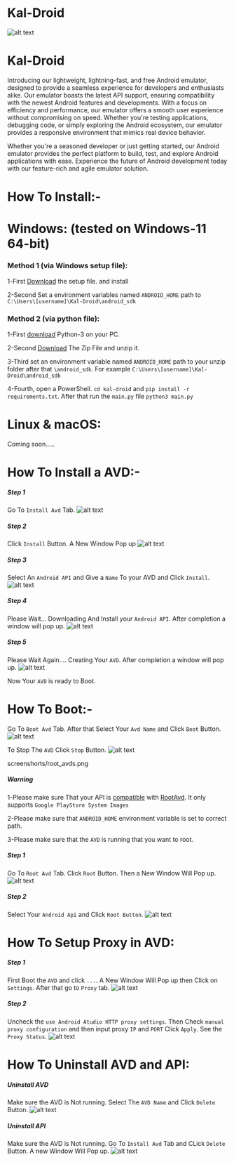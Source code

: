 # Kal-Droid
![alt text](screenshorts/image.png)

# Kal-Droid
Introducing our lightweight, lightning-fast, and free Android emulator, designed to provide a seamless experience for developers and enthusiasts alike. Our emulator boasts the latest API support, ensuring compatibility with the newest Android features and developments.
With a focus on efficiency and performance, our emulator offers a smooth user experience without compromising on speed. Whether you're testing applications, debugging code, or simply exploring the Android ecosystem, our emulator provides a responsive environment that mimics real device behavior.

Whether you're a seasoned developer or just getting started, our Android emulator provides the perfect platform to build, test, and explore Android applications with ease. Experience the future of Android development today with our feature-rich and agile emulator solution.

# How To Install:-

# Windows: (tested on Windows-11 64-bit)

### Method 1 (via Windows setup file):

1-First [Download](https://github.com/sudo-subho/kal-droid/releases/download/kal-droid-2.1/Kal-Droid_2.0_X64_WINDOWS_Setup.exe) the setup file. and install

2-Second Set a environment variables named ```ANDROID_HOME``` path to ```C:\Users\[username]\Kal-Droid\android_sdk```

### Method 2 (via python file):

1-First [download](https://www.python.org/downloads/) Python-3 on your PC.

2-Second [Download](https://github.com/sudo-subho/kal-droid/releases/download/kal-droid-2.1/kal-droid.zip) The Zip File and unzip it.

3-Third set an environment variable named ```ANDROID_HOME``` path to your unzip folder after that  ```\android_sdk```. For example ```C:\Users\[username]\Kal-Droid\android_sdk```

4-Fourth, open a PowerShell. ```cd kal-droid``` and ```pip install -r requirements.txt```. After that run the ```main.py``` file ```python3 main.py```

# Linux & macOS:

Coming soon.....

# How To Install a AVD:-

##### Step 1

Go To ```Install Avd``` Tab.
![alt text](screenshorts/install_avds1.png)

##### Step 2

Click ```Install``` Button. A New Window Pop up
![alt text](screenshorts/install_avds2.png)

##### Step 3

Select An ```Android API``` and Give a ```Name``` To your AVD and Click ```Install```.
![alt text](screenshorts/install_api_avds.png)

##### Step 4

Please Wait... Downloading And Install your ```Android API```. After completion a window will pop up.
![alt text](screenshorts/dowloading_api.png)

##### Step 5

Please Wait Again.... Creating Your ```AVD```. After completion a window will pop up.
![alt text](screenshorts/creating_avds.png)

Now Your ```AVD``` is ready to Boot.

# How To Boot:-

Go To ```Boot Avd``` Tab. After that Select Your ```Avd Name``` and Click ```Boot``` Button. 
![alt text](screenshorts/boot_avd.png)

To Stop The ```AVD``` Click ```Stop``` Button.
![alt text](screenshorts/stop_avd.png)

screenshorts/root_avds.png

##### Warning

1-Please make sure That your API is [compatible](https://github.com/newbit1/rootAVD/blob/master/CompatibilityChart.md) with [RootAvd](https://github.com/newbit1/rootAVD). It only supports ```Google PlayStore System Images```

2-Please make sure that ```ANDROID_HOME``` environment variable is set to correct path.

3-Please make sure that the ```AVD``` is running that you want to root.

##### Step 1

Go To ```Root Avd``` Tab. Click ```Root``` Button. Then a New Window Will Pop up.
![alt text](screenshorts/root_tabs.png)

##### Step 2

Select Your ```Android Api``` and Click ```Root Button```.
![alt text](screenshorts/root_avds.png)

# How To Setup Proxy in AVD:

##### Step 1

First Boot the ```AVD``` and click ```...```. A New Window Will Pop up then Click on ```Settings```. After that go to ```Proxy``` tab.
![alt text](screenshorts/proxy_avd.png)

##### Step 2

Uncheck the ```use Android Atudio HTTP proxy settings```. Then Check ```manual proxy configuration``` and then input proxy ```IP``` and ```PORT``` Click ```Apply```. See the ```Proxy Status```.
![alt text](screenshorts/prxy_Avd2.png)

# How To Uninstall AVD and API:

##### Uninstall AVD

Make sure the AVD is Not running. Select The ```AVD Name``` and Click ```Delete``` Button.
![alt text](screenshorts/prxy_Avd2.png)

##### Uninstall API
Make sure the AVD is Not running. Go To ```Install Avd``` Tab and CLick ```Delete``` Button. A new Window Will Pop up.
![alt text](screenshorts/prxy_Avd2.png)
